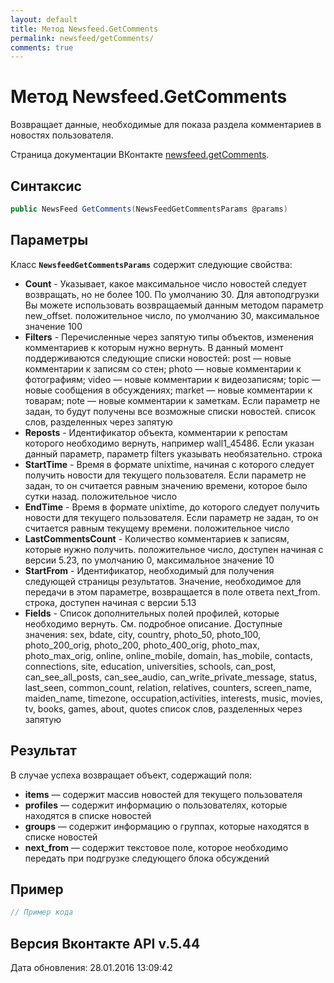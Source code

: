 ```yaml
---
layout: default
title: Метод Newsfeed.GetComments
permalink: newsfeed/getComments/
comments: true
---
```

# Метод Newsfeed.GetComments
Возвращает данные, необходимые для показа раздела комментариев в новостях пользователя.

Страница документации ВКонтакте [newsfeed.getComments](https://vk.com/dev/newsfeed.getComments).
## Синтаксис
``` csharp
public NewsFeed GetComments(NewsFeedGetCommentsParams @params)
```

## Параметры
Класс **`NewsfeedGetCommentsParams`** содержит следующие свойства:

+ **Count** - Указывает, какое максимальное число новостей следует возвращать, но не более 100. По умолчанию 30. Для автоподгрузки Вы можете использовать возвращаемый данным методом параметр new_offset. положительное число, по умолчанию 30, максимальное значение 100
+ **Filters** - Перечисленные через запятую типы объектов, изменения комментариев к которым нужно вернуть. В данный момент поддерживаются следующие списки новостей:
post — новые комментарии к записям со стен; 
photo — новые комментарии к фотографиям; 
video — новые комментарии к видеозаписям; 
topic — новые сообщения в обсуждениях; 
market — новые комментарии к товарам; 
note — новые комментарии к заметкам.
Если параметр не задан, то будут получены все возможные списки новостей. список слов, разделенных через запятую
+ **Reposts** - Идентификатор объекта, комментарии к репостам которого необходимо вернуть, например wall1_45486. Если указан данный параметр, параметр filters указывать необязательно. строка
+ **StartTime** - Время в формате unixtime, начиная с которого следует получить новости для текущего пользователя. Если параметр не задан, то он считается равным значению времени, которое было сутки назад. положительное число
+ **EndTime** - Время в формате unixtime, до которого следует получить новости для текущего пользователя. Если параметр не задан, то он считается равным текущему времени. положительное число
+ **LastCommentsCount** - Количество комментариев к записям, которые нужно получить. положительное число, доступен начиная с версии 5.23, по умолчанию 0, максимальное значение 10
+ **StartFrom** - Идентификатор, необходимый для получения следующей страницы результатов. Значение, необходимое для передачи в этом параметре, возвращается в поле ответа next_from. строка, доступен начиная с версии 5.13
+ **Fields** - Список дополнительных полей профилей, которые необходимо вернуть. См. подробное описание. 
Доступные значения: sex, bdate, city, country, photo_50, photo_100, photo_200_orig, photo_200, photo_400_orig, photo_max, photo_max_orig, online, online_mobile, domain, has_mobile, contacts, connections, site, education, universities, schools, can_post, can_see_all_posts, can_see_audio, can_write_private_message, status, last_seen, common_count, relation, relatives, counters, screen_name, maiden_name, timezone, occupation,activities, interests, music, movies, tv, books, games, about, quotes список слов, разделенных через запятую

## Результат
В случае успеха возвращает объект, содержащий поля: 

+ **items** — содержит массив новостей для текущего пользователя 
+ **profiles** — содержит информацию о пользователях, которые находятся в списке новостей 
+ **groups** — содержит информацию о группах, которые находятся в списке новостей 
+ **next_from** — содержит текстовое поле, которое необходимо передать при подгрузке следующего блока обсуждений 

## Пример
``` csharp
// Пример кода
```

## Версия Вконтакте API v.5.44
Дата обновления: 28.01.2016 13:09:42
